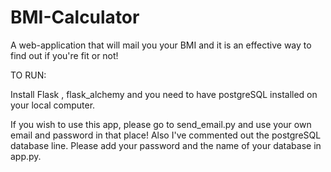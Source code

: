 # BMI-Calculator
A web-application that will mail you your BMI and it is an effective way to find out if you're fit or not! 


TO RUN:

Install Flask , flask_alchemy and you need to have postgreSQL installed on your local computer.

If you wish to use this app, please go to send_email.py and use your own email and password in that place!
Also I've commented out the postgreSQL database line. Please add your password and the name of your database in app.py.

